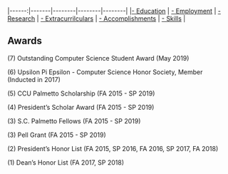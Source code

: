 |------:|-------|--------|--------|--------|
|[- Education](education.md) | [- Employment](employment.md) | [- Research](publications.md) | [- Extracurrilculars](activities.md) | [- Accomplishments](accomplishments.md) | [- Skills](skills.md) |

## Awards
(7) Outstanding Computer Science Student Award (May 2019)

(6) Upsilon Pi Epsilon - Computer Science Honor Society, Member (Inducted in 2017)

(5) CCU Palmetto Scholarship (FA 2015 - SP 2019)

(4) President’s Scholar Award (FA 2015 - SP 2019)

(3) S.C. Palmetto Fellows (FA 2015 - SP 2019)

(3) Pell Grant (FA 2015 - SP 2019)

(2) President’s Honor List (FA 2015, SP 2016, FA 2016, SP 2017, FA 2018)

(1) Dean’s Honor List (FA 2017, SP 2018)









